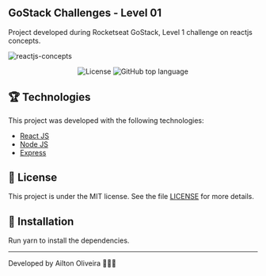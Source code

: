 ## GoStack Challenges - Level 01
Project developed during Rocketseat GoStack, Level 1 challenge on reactjs concepts.

<img alt="reactjs-concepts" src="https://repository-images.githubusercontent.com/272850447/8ff57580-b097-11ea-9219-aff9264488e0" />

<p align="center">

  <a href="LICENSE" style="text-decoration: none">
    <img alt="License" src="https://img.shields.io/github/license/ailtoneric/reactjs-concepts" />
  </a>

  <a href="#" style="text-decoration: none">
    <img alt="GitHub top language" src="https://img.shields.io/github/languages/top/ailtoneric/reactjs-concepts" />
  </a>

</p>

## :trophy: Technologies

This project was developed with the following technologies:

- [React JS](https://reactjs.org)
- [Node JS](https://nodejs.org/en/)
- [Express](https://expressjs.com/)

## :memo: License

This project is under the MIT license. See the file [LICENSE](LICENSE) for more details.

## :space_invader: Installation

Run yarn to install the dependencies.

---

Developed by Ailton Oliveira :hear_no_evil::speak_no_evil::see_no_evil: